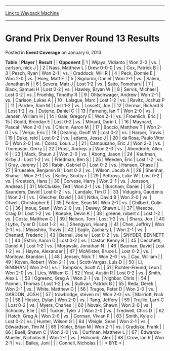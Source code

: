 
---
[Link to Wayback Machine](https://web.archive.org/web/20171030201613/https://magic.wizards.com/en/articles/archive/event-coverage/grand-prix-denver-round-13-results-2013-01-06)

[_metadata_:description]:- "TablePlayerResult"
[_metadata_:generator]:- "Drupal 7 (http://drupal.org)"
[_metadata_:node]:- "452891"
[_metadata_:publish_date]:- "2013-01-06"
[_metadata_:source]:- "div-main-content"
[_metadata_:title]:- "Grand Prix Denver Round 13 Results"
[_metadata_:wayback_capture_timestamp]:- "2017-10-30 20:16:13"
[_metadata_:wayback_raw_url]:- "https://web.archive.org/web/20171030201613id_/https://magic.wizards.com/en/articles/archive/event-coverage/grand-prix-denver-round-13-results-2013-01-06"
[_metadata_:wayback_url]:- "https://magic.wizards.com/en/articles/archive/event-coverage/grand-prix-denver-round-13-results-2013-01-06"
---


Grand Prix Denver Round 13 Results
==================================



 Posted in **Event Coverage**
 on January 6, 2013 












 **Table** | **Player** | **Result** |  | **Opponent** ||  1 | Wijaya, Vidianto | Won 2-0 | vs. | carlson, nick J |
|  2 | Nass, Matthew L | Drew 0-0-0 | vs. | Cox, Patrick B |
|  3 | Pesch, Ryan | Won 2-1 | vs. | Craddock, Will R |
|  4 | Peck, Donnie E | Won 2-0 | vs. | Hoey, Matt E |
|  5 | Signorini, Daniel | Won 2-1 | vs. | Salem, Jonathan N |
|  6 | Severa, Matt J | Lost 1-2 | vs. | Saito, Tomoharu |
|  7 | Black, Samuel H | Lost 0-2 | vs. | Hawley, Bryan W |
|  8 | Servis, Michael | Lost 0-2 | vs. | Froehlig, Timothy R |
|  9 | Ohlschwager, Andrew | Won 2-1 | vs. | Carlson, Lukas A |
|  10 | Lalague, Marc | Lost 1-2 | vs. | Ravitz, Joshua P |
|  11 | Pardee, Sam M | Lost 1-2 | vs. | Lossett, Joe |
|  12 | Germar, Richard S | Lost 1-2 | vs. | Duterte, Daniel C |
|  13 | Farnung, Ian T | Won 2-0 | vs. | Jensen, William H |
|  14 | Gale, Gregory E | Won 2-1 | vs. | Froehlich, Eric |
|  15 | Goold, Brendan E | Lost 0-2 | vs. | Minard, Darin L |
|  16 | Maynard, Pascal | Won 2-0 | vs. | Chism, Aaron M |
|  17 | Boccio, Matthew T | Won 2-0 | vs. | Vergo, Eric |
|  18 | Dearing, Geoff W | Lost 0-2 | vs. | Harper, Travis |
|  19 | Duke, reid | Lost 0-2 | vs. | adams, Jesse J |
|  20 | da Rosa, Paulo Vitor D | Won 2-0 | vs. | Corso, Louis J |
|  21 | Campusano, Eric J | Won 2-0 | vs. | Thompson, Gerry |
|  22 | Prost, Andrejs a | Won 2-0 | vs. | Abendroth, Allen K |
|  23 | Mack, Shaun J | Won 2-0 | vs. | Abong, Jason |
|  24 | Kaufman, Kirby J | Lost 1-2 | vs. | Friedman, Ben S |
|  25 | Weeden, Eric | Lost 1-2 | vs. | Gray, Jeremy |
|  26 | Rabin, Gabriel O | Lost 0-2 | vs. | Hansen, Chase |
|  27 | Brueseke, Benjamin B | Lost 0-2 | vs. | Wilson, Jacob A |
|  28 | Shenhar, Shahar | Won 2-1 | vs. | Kelley, Scotty r |
|  29 | Pettross, Luke W | Lost 0-2 | vs. | Kroetsch, Hans |
|  30 | Corvese, Harry | Won 2-1 | vs. | Jonsson, Andreas |
|  31 | McCluskie, Ted | Won 2-1 | vs. | Burcham, Daniel |
|  32 | Saunders, David | Lost 0-2 | vs. | Landale, Tim D |
|  33 | Vidugiris, Gaudenis | Won 2-1 | vs. | Gleicher, David |
|  34 | Nitka, David B | Won 2-0 | vs. | Otwell, Christopher E |
|  35 | Farlee, Sean M | Won 2-1 | vs. | Chilbert, Colin C |
|  36 | Inoue, Sean | Won 2-0 | vs. | Dewey, Shawn L |
|  37 | Wescoe, Craig D | Lost 1-2 | vs. | Koepke, Devin K |
|  38 | greene, robert c | Lost 1-2 | vs. | Costa, Matthew C |
|  39 | Nelson, Tom | Lost 1-2 | vs. | Sharp, Jon |
|  40 | Lytle, Tyler D | Lost 1-2 | vs. | Shengyun, Huang |
|  41 | Chen, Jeffrey | Won 2-1 | vs. | Miyashiro, Travis |
|  42 | Eagle, Zachary L | Won 2-1 | vs. | Chenard, Frederic |
|  43 | Bernal, Joe w | Lost 0-2 | vs. | SNYDER, BENNETT L |
|  44 | Estrin, Aaron D | Lost 0-2 | vs. | Castor, Kenny B |
|  45 | Cecchetti, Daniel A | Lost 1-2 | vs. | Morawski, Jonathan N |
|  46 | Bauman, David | Lost 1-2 | vs. | Hayne, Alexander |
|  47 | McAllister, Bruce L | Lost 0-2 | vs. | Montoya, Brandon L |
|  48 | Jensen, Nick T | Won 2-0 | vs. | Cao, William |
|  49 | Koven, Robert | Won 2-1 | vs. | Scott-Vargas, Luis D |
|  50 | LI, BINGHAN | Won 2-0 | vs. | Tompkins, Scott A |
|  51 | Richter-Freund, Leon | Won 2-0 | vs. | Lies, William C |
|  52 | Yost, Austin R | Lost 0-2 | vs. | Smith, Alex L |
|  53 | Ogreenc, Greg A | Won 2-1 | vs. | Nighbor, Chris |
|  54 | Pannell, Thomas | Lost 1-2 | vs. | Sullivan, Patrick B |
|  55 | Reda, Derek | Won 2-1 | vs. | White, Matthew D |
|  56 | Tragos, Peter D | Won 2-0 | vs. | GARDON, JOSH |
|  57 | trowbridge, steven m | Won 2-0 | vs. | Marriott, Nick D |
|  58 | Hiester, Dylan | Won 2-0 | vs. | Tang, Jeffery |
|  59 | Trujillo, Larri C | Lost 0-2 | vs. | Myers, Charles |
|  60 | Novak, Shawn | Won 2-0 | vs. | Schooley, Elie |
|  61 | Tucker, Tyler J | Won 2-0 | vs. | Tredwell, Chris D |
|  62 | Hatch, Greg A | Won 2-0 | vs. | Gorman, Vivian P |
|  63 | Smith, Kyle c | Lost 0-2 | vs. | Hunter, Wilson G |
|  64 | Weigle, Sean | Won 2-1 | vs. | Edwardson, Tim M |
|  65 | Kibler, Brian M | Won 2-1 | vs. | Gradiska, Frank |
|  66 | Buell, Shawn C | Won 2-0 | vs. | Curfman, Matthew L |
|  67 | Edwards-Mueller, Nicholas B | Won 2-1 | vs. | Holcomb, Alex |
|  68 | Crow, Ian R | Won 2-1 | vs. | Bailey, Joni |
|  | Connell, Nicholas |  |  | \* BYE \* |







